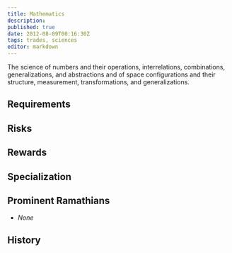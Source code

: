 ```yaml
---
title: Mathematics
description:
published: true
date: 2012-08-09T00:16:30Z
tags: trades, sciences
editor: markdown
---
```


The science of numbers and their operations, interrelations, combinations, generalizations, and abstractions and of space configurations and their structure, measurement, transformations, and generalizations.

## Requirements

## Risks

## Rewards

## Specialization

## Prominent Ramathians

- *None*

## History

